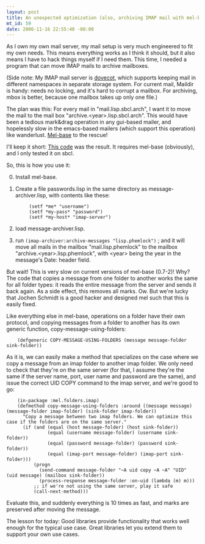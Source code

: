 ```yaml
--- 
layout: post
title: An unexpected optimization (also, archiving IMAP mail with mel-base)
mt_id: 59
date: 2006-11-16 22:55:40 -08:00
---
```

As I own my own mail server, my mail setup is very much engineered to fit my own needs. This means everything works as I think it should, but it also means I have to hack things myself if I need them. This time, I needed a program that can move IMAP mails to archive mailboxes.

(Side note: My IMAP mail server is [dovecot](http://www.dovecot.org/), which supports keeping mail in different namespaces in separate storage system. For current mail, Maildir is handy: needs no locking, and it's hard to corrupt a mailbox. For archiving, mbox is better, because one mailbox takes up only one file.)

The plan was this: For every mail in "mail.lisp.sbcl.arch", I want it to move the mail to the mail box "archive.&lt;year&gt;.lisp.sbcl.arch". This would have been a tedious mark&drag operation in any gui-based mailer, and hopelessly slow in the emacs-based mailers (which support this operation) like wanderlust. [Mel-base](http://cliki.net/mel-base) to the rescue!

I'll keep it short: [This code](http://boinkor.net/lisp/message-archiver.lisp) was the result. It requires mel-base (obviously), and I only tested it on sbcl.

So, this is how you use it:

0. Install mel-base.
1. Create a file passwords.lisp in the same directory as message-archiver.lisp, with contents like these:

            (setf *me* "username")
            (setf *my-pass* "password")
            (setf *my-host* "imap-server")
2. load message-archiver.lisp.
3. run `(imap-archiver:archive-messages "lisp.phemlock")` ; and it will move all mails in the mailbox "mail.lisp.phemlock" to the mailbox "archive.&lt;year&gt;.lisp.phemlock", with &lt;year&gt; being the year in the message's Date: header field.

But wait! This is very slow on current versions of mel-base (0.7-2)! Why? The code that copies a message from one folder to another works the same for all folder types: it reads the entire message from the server and sends it back again. As a side effect, this removes all marks. Ow. But we're lucky that Jochen Schmidt is a good hacker and designed mel such that this is easily fixed.

Like everything else in mel-base, operations on a folder have their own protocol, and copying messages from a folder to another has its own generic function, copy-message-using-folders:

        (defgeneric COPY-MESSAGE-USING-FOLDERS (message message-folder sink-folder))

As it is, we can easily make a method that specializes on the case where we copy a message from an imap folder to another imap folder. We only need to check that they're on the same server (for that, I assume they're the same if the server name, port, user name and password are the same), and issue the correct UID COPY command to the imap server, and we're good to go:

        (in-package :mel.folders.imap)
        (defmethod copy-message-using-folders :around ((message message) (message-folder imap-folder) (sink-folder imap-folder))
          "Copy a message between two imap folders. We can optimize this case if the folders are on the same server."
          (if (and (equal (host message-folder) (host sink-folder))
                   (equal (username message-folder) (username sink-folder))
                   (equal (password message-folder) (password sink-folder))
                   (equal (imap-port message-folder) (imap-port sink-folder)))
              (progn
                (send-command message-folder "~A uid copy ~A ~A" "UID" (uid message) (mailbox sink-folder))
                (process-response message-folder :on-uid (lambda (m) m)))
              ;; if we're not using the same server, play it safe
              (call-next-method)))

Evaluate this, and suddenly everything is 10 times as fast, and marks are preserved after moving the message.

The lesson for today: Good libraries provide functionality that works well enough for the typical use case. Great libraries let you extend them to support your own use cases. 
